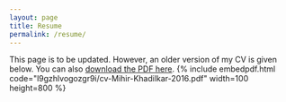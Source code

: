 ```yaml
---
layout: page
title: Resume
permalink: /resume/
---
```


This page is to be updated. However, an older version of my CV is given below. You can also [download the PDF here](/Mihir-Khadilkar-cv.pdf).
{% include embedpdf.html code="l9gzhlvogozgr9i/cv-Mihir-Khadilkar-2016.pdf" width=100 height=800 %}
